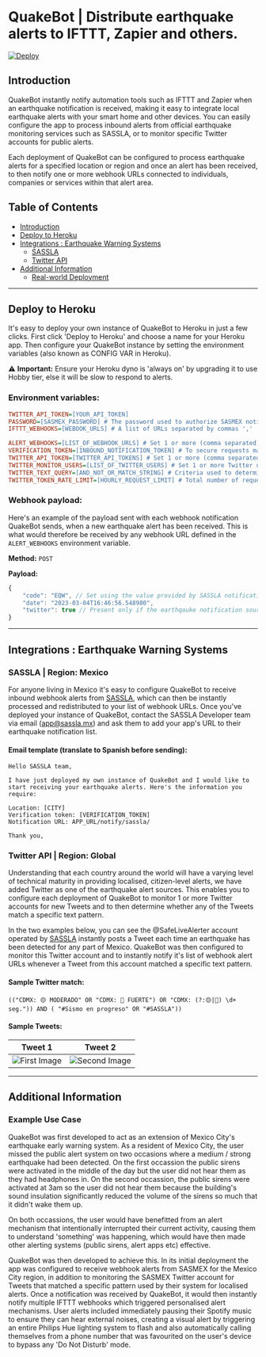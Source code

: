 # QuakeBot | Distribute earthquake alerts to IFTTT, Zapier and others.

[![Deploy](https://www.herokucdn.com/deploy/button.svg)](https://heroku.com/deploy?template=https://github.com/NO-Product/alert-quakebot-co.git)

<a name="introduction"/>

## Introduction
QuakeBot instantly notify automation tools such as IFTTT and Zapier when an earthquake notification is received, making it easy to integrate local earthquake alerts with your smart home and other devices. You can easily configure the app to process inbound alerts from official earthquake monitoring services such as SASSLA, or to monitor specific Twitter accounts for public alerts. 

Each deployment of QuakeBot can be configured to process earthquake alerts for a specified location or region and once an alert has been received, to then notify one or more webhook URLs connected to individuals, companies or services within that alert area. 


## Table of Contents  
- [Introduction](#introduction)  
- [Deploy to Heroku](#deploy-to-heroku)
- [Integrations : Earthquake Warning Systems](#integrations)
  - [SASSLA](#integrations-sassla)
  - [Twitter API](#integrations-twitter)
- [Additional Information](#additional-information)
  - [Real-world Deployment](#additional-information-example-use-case) 


------------------------------------------------------------------------------------------


<a name="deploy-to-heroku"/>

## Deploy to Heroku
It's easy to deploy your own instance of QuakeBot to Heroku in just a few clicks. First click 'Deploy to Heroku' and choose a name for your Heroku app. Then configure your QuakeBot instance by setting the environment variables (also known as CONFIG VAR in Heroku).

⚠️ **Important:** Ensure your Heroku dyno is 'always on' by upgrading it to use Hobby tier, else it will be slow to respond to alerts.

### Environment variables: 
```ini
TWITTER_API_TOKEN=[YOUR_API_TOKEN]
PASSWORD=[SASMEX_PASSWORD] # The password used to authorize SASMEX notifications
IFTTT_WEBHOOKS=[WEBOOK_URLS] # A list of URLs separated by commas ','

ALERT_WEBHOOKS=[LIST_OF_WEBHOOK_URLS] # Set 1 or more (comma separated) webhook URLs that should be notified when an earthquake alert is received
VERIFICATION_TOKEN=[INBOUND_NOTIFICATION_TOKEN] # To secure requests made to `/notify/*` each request must contain the token you set here
TWITTER_API_TOKEN=[TWITTER_API_TOKENS] # Set 1 or more (comma separated) Twitter API keys. If multiple are provided, they will be continually rotated to increase your rate limit
TWITTER_MONITOR_USERS=[LIST_OF_TWITTER_USERS] # Set 1 or more Twitter usernames (comma separated) who's Tweets should be monitored for new alerts
TWITTER_TEXT_QUERY=[AND_NOT_OR_MATCH_STRING] # Criteria used to determine if any Tweet received should trigger a new QuakeBot alert
TWITTER_TOKEN_RATE_LIMIT=[HOURLY_REQUEST_LIMIT] # Total number of requests that should be made hourly (per token) to Twitter API. (Default value = 684)
```

### Webhook payload:
Here's an example of the payload sent with each webhook notification QuakeBot sends, when a new earthquake alert has been received. This is what would therefore be received by any webhook URL defined in the `ALERT_WEBHOOKS` environment variable.

**Method:** `POST`

**Payload:**
```js
{
    "code": "EQW", // Set using the value provided by SASSLA notification where `RWT` is a test signal and `EQW` is a real alert
    "date": "2023-03-04T16:46:56.548980",
    "twitter": true // Present only if the earthqauke notification source is twitter
}
```


------------------------------------------------------------------------------------------


<a name="integrations"/>

## Integrations : Earthquake Warning Systems


<a name="integrations-sassla"/>

### SASSLA | Region: Mexico
For anyone living in Mexico it's easy to configure QuakeBot to receive inbound webhook alerts from [SASSLA](https://www.sassla.mx/), which can then be instantly processed and redistributed to your list of webhook URLs. Once you've deployed your instance of QuakeBot, contact the SASSLA Developer team via email (app@sassla.mx) and ask them to add your app's URL to their earthquake notification list.

#### Email template (translate to Spanish before sending):
```
Hello SASSLA team,

I have just deployed my own instance of QuakeBot and I would like to start receiving your earthquake alerts. Here's the information you require:

Location: [CITY]
Verification token: [VERIFICATION_TOKEN]
Notification URL: APP_URL/notify/sassla/

Thank you,
```




<a name="integrations-twitter"/>

### Twitter API | Region: Global
Understanding that each country around the world will have a varying level of technical maturity in providing localised, citizen-level alerts, we have added Twitter as one of the earthquake alert sources. This enables you to configure each deployment of QuakeBot to monitor 1 or more Twitter accounts for new Tweets and to then determine whether any of the Tweets match a specific text pattern. 

In the two examples below, you can see the @SafeLiveAlerter account operated by [SASSLA](https://www.sassla.mx/) instantly posts a Tweet each time an earthquake has been detected for any part of Mexico. QuakeBot was then configured to monitor this Twitter account and to instantly notify it's list of webhook alert URLs whenever a Tweet from this account matched a specific text pattern.

#### Sample Twitter match:
```
(("CDMX: 🟡 MODERADO" OR "CDMX: 🔴 FUERTE") OR "CDMX: (?:🟡|🔴) \d+ seg.")) AND ( "#Sismo en progreso" OR "#SASSLA"))
```

#### Sample Tweets:
|Tweet 1|Tweet 2|
|:-:|:-:|
|![First Image](https://user-images.githubusercontent.com/16068761/222926394-71ba3106-00de-4a36-82ad-5397a638f718.png)|![Second Image](https://user-images.githubusercontent.com/16068761/222926418-19b659e0-f8ca-49f6-a2df-bee3dd9793d9.png)|



------------------------------------------------------------------------------------------


<a name="additional-information"/>

## Additional Information

<a name="additional-information-example-use-case"/>

### Example Use Case
QuakeBot was first developed to act as an extension of Mexico City's earthquake early warning system. As a resident of Mexico City, the user missed the public alert system on two occasions where a medium / strong earthquake had been detected. On the first occassion the public sirens were activated in the middle of the day but the user did not hear them as they had headphones in. On the second occassion, the public sirens were activated at 3am so the user did not hear them because the building's sound insulation significantly reduced the volume of the sirens so much that it didn't wake them up.

On both occassions, the user would have benefitted from an alert mechanism that intentionally interrupted their current activity, causing them to understand 'something' was happening, which would have then made other alerting systems (public sirens, alert apps etc) effective. 

QuakeBot was then developed to achieve this. In its initial deployment the app was configured to receive webhook alerts from SASMEX for the Mexico City region, in addition to monitoring the SASMEX Twitter account for Tweets that matched a specific pattern used by their system for localised alerts. Once a notification was received by QuakeBot, it would then instantly notify multiple IFTTT webhooks which triggered personalised alert mechanisms. User alerts included immediately pausing their Spotify music to ensure they can hear external noises, creating a visual alert by triggering an entire Philips Hue lighting system to flash and also automatically calling themselves from a phone number that was favourited on the user's device to bypass any 'Do Not Disturb' mode.
